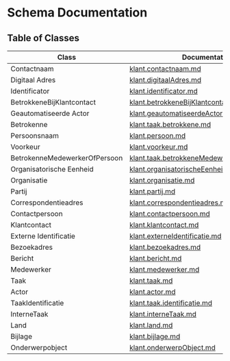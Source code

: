 # Schema Documentation

## Table of Classes

| Class | Documentation |
|-------|--------------|
| Contactnaam | [klant.contactnaam.md](klant.contactnaam.md) |
| Digitaal Adres | [klant.digitaalAdres.md](klant.digitaalAdres.md) |
| Identificator | [klant.identificator.md](klant.identificator.md) |
| BetrokkeneBijKlantcontact | [klant.betrokkeneBijKlantcontact.md](klant.betrokkeneBijKlantcontact.md) |
| Geautomatiseerde Actor | [klant.geautomatiseerdeActor.md](klant.geautomatiseerdeActor.md) |
| Betrokenne | [klant.taak.betrokkene.md](klant.taak.betrokkene.md) |
| Persoonsnaam | [klant.persoon.md](klant.persoon.md) |
| Voorkeur | [klant.voorkeur.md](klant.voorkeur.md) |
| BetrokenneMedewerkerOfPersoon | [klant.taak.betrokkeneMedewerkerOfPersoon.md](klant.taak.betrokkeneMedewerkerOfPersoon.md) |
| Organisatorische Eenheid | [klant.organisatorischeEenheid.md](klant.organisatorischeEenheid.md) |
| Organisatie | [klant.organisatie.md](klant.organisatie.md) |
| Partij | [klant.partij.md](klant.partij.md) |
| Correspondentieadres | [klant.correspondentieadres.md](klant.correspondentieadres.md) |
| Contactpersoon | [klant.contactpersoon.md](klant.contactpersoon.md) |
| Klantcontact | [klant.klantcontact.md](klant.klantcontact.md) |
| Externe Identificatie | [klant.externeIdentificatie.md](klant.externeIdentificatie.md) |
| Bezoekadres | [klant.bezoekadres.md](klant.bezoekadres.md) |
| Bericht | [klant.bericht.md](klant.bericht.md) |
| Medewerker | [klant.medewerker.md](klant.medewerker.md) |
| Taak | [klant.taak.md](klant.taak.md) |
| Actor | [klant.actor.md](klant.actor.md) |
| TaakIdentificatie | [klant.taak.identificatie.md](klant.taak.identificatie.md) |
| InterneTaak | [klant.interneTaak.md](klant.interneTaak.md) |
| Land | [klant.land.md](klant.land.md) |
| Bijlage | [klant.bijlage.md](klant.bijlage.md) |
| Onderwerpobject | [klant.onderwerpObject.md](klant.onderwerpObject.md) |
